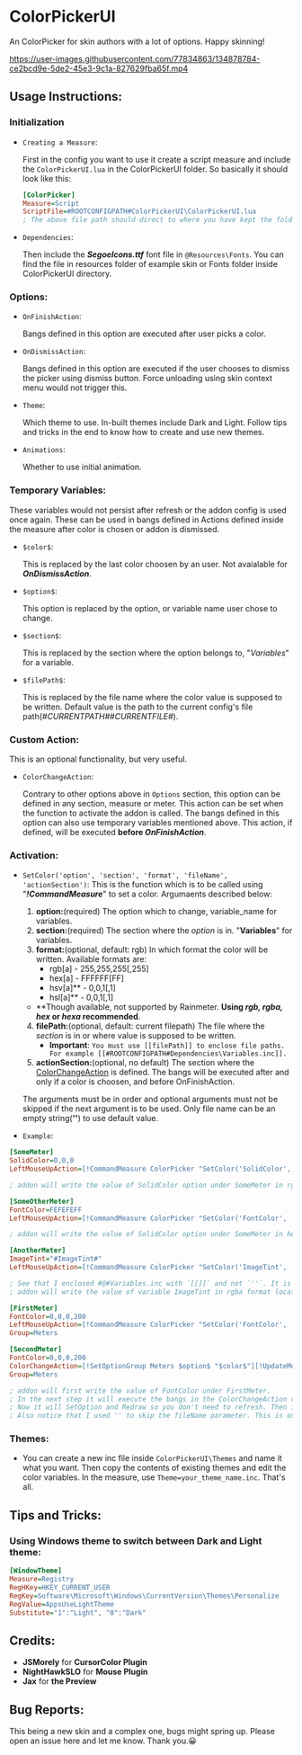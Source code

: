 # ColorPickerUI

An ColorPicker for skin authors with a lot of options. Happy skinning!

https://user-images.githubusercontent.com/77834863/134878784-ce2bcd9e-5de2-45e3-9c1a-827629fba65f.mp4


## Usage Instructions:

### Initialization
- `Creating a Measure`:

  First in the config you want to use it create a script measure and include the `ColorPickerUI.lua` in the ColorPickerUI folder. So basically it should look like this:
  ```ini
  [ColorPicker]
  Measure=Script
  ScriptFile=#ROOTCONFIGPATH#ColorPickerUI\ColorPickerUI.lua
  ; The above file path should direct to where you have kept the folder.
  ```
 
- `Dependencies`:
  
  Then include the **_SegoeIcons.ttf_** font file in `@Resources\Fonts`. You can find the file in resources folder of example skin or Fonts folder inside ColorPickerUI directory.

### Options:
- `OnFinishAction`:
  
  Bangs defined in this option are executed after user picks a color.
- `OnDismissAction`:
  
  Bangs defined in this option are executed if the user chooses to dismiss the picker using dismiss button. Force unloading using skin context menu would not trigger this.
- `Theme`:
  
  Which theme to use. In-built themes include Dark and Light. Follow tips and tricks in the end to know how to create and use new themes.
- `Animations`:
  
  Whether to use initial animation.

### Temporary Variables:
  These variables would not persist after refresh or the addon config is used once again. These can be used in bangs defined in Actions defined inside the measure after color is chosen or addon is dismissed.
- `$color$`:

  This is replaced by the last color choosen by an user. Not avaialable for **_OnDismissAction_**.
- `$option$`:

  This option is replaced by the option, or variable name user chose to change.
- `$section$`:

  This is replaced by the section where the option belongs to, "_Variables_" for a variable.
- `$filePath$`:

  This is replaced by the file name where the color value is supposed to be written. Default value is the path to the current config's file path(_#CURRENTPATH##CURRENTFILE#_).
  
### Custom Action:
This is an optional functionality, but very useful.
- `ColorChangeAction`:

  Contrary to other options above in `Options` section, this option can be defined in any section, measure or meter. This action can be set when the function to activate the addon is called. The bangs defined in this option can also use temporary variables mentioned above. This action, if defined, will be executed __before *OnFinishAction*__.

### Activation:
- `SetColor('option', 'section', 'format', 'fileName', 'actionSection')`:
  This is the function which is to be called using "**_!CommandMeasure_**" to set a color. Argumaents described below:
  1. **option:**(required) The option which to change, variable\_name for variables.
  2. **section:**(required) The section where the _option_ is in. "**Variables**" for variables.
  3. **format:**(optional, default: rgb) In which format the color will be written. Available formats are:
      - rgb[a] - 255,255,255[,255]
      - hex[a] - FFFFFF[FF]
      - hsv[a]\*\* - 0,0,1[,1]
      - hsl[a]\*\* - 0,0,1[,1]
  - \*\*Though available, not supported by Rainmeter. **Using _rgb, rgba, hex_ or _hexa_ recommended**.
  4. **filePath:**(optional, default: current filepath) The file where the _section_ is in or where value is supposed to be written.
      - **Important**: ```You must use [[filePath]] to enclose file paths. For example [[#ROOTCONFIGPATH#Dependencies\Variables.inc]].```
  5. **actionSection:**(optional, no default) The section where the [ColorChangeAction](https://github.com/deathcrafter/ColorPickerUI#custom-action) is defined. The bangs will be executed after and only if a color is choosen, and before OnFinishAction.
  
  The arguments must be in order and optional arguments must not be skipped if the next argument is to be used. Only file name can be an empty string(**''**) to use default value.
- `Example`:
```ini
[SomeMeter]
SolidColor=0,0,0
LeftMouseUpAction=[!CommandMeasure ColorPicker "SetColor('SolidColor', 'SomeMeter')"]

; addon will write the value of SolidColor option under SomeMeter in rgb format.
```
```ini
[SomeOtherMeter]
FontColor=FEFEFEFF
LeftMouseUpAction=[!CommandMeasure ColorPicker "SetColor('FontColor', '#CURRENTSECTION#', 'hexa')"]

; addon will write the value of SolidColor option under SomeMeter in hexa format.
```
```ini
[AnotherMeter]
ImageTint="#ImageTint#"
LeftMouseUpAction=[!CommandMeasure ColorPicker "SetColor('ImageTint', 'Variables', 'rgba', [[#@#Variables.inc]])"]

; See that I enclosed #@#Variables.inc with `[[]]` and not `''`. It is important since lua considers `\` as escape sequence.
; addon will write the value of variable ImageTint in rgba format located in the file Variables.inc in @Resources
```
```ini
[FirstMeter]
FontColor=0,0,0,200
LeftMouseUpAction=[!CommandMeasure ColorPicker "SetColor('FontColor', 'FirstMeter', 'rgba', '', 'SecondMeter')"]
Group=Meters

[SecondMeter]
FontColor=0,0,0,200
ColorChangeAction=[!SetOptionGroup Meters $option$ "$color$"][!UpdateMeterGroup Meters][!Redraw][!WriteKeyValue SecondMeter $option$ "$color$"]
Group=Meters

; addon will first write the value of FontColor under FirstMeter.
; In the next step it will execute the bangs in the ColorChangeAction defined in 'SecondMeter' after replacing the temporary variables.
; Now it will SetOption and Redraw so you don't need to refresh. Then it will permanently write the value to "SecondMeter" too.
; Also notice that I used '' to skip the fileName parameter. This is only applicable in case of fileName.
```

### Themes:
- You can create a new inc file inside `ColorPickerUI\Themes` and name it what you want. Then copy the contents of existing themes and edit the color variables. In the measure, use `Theme=your_theme_name.inc`. That's all.

## Tips and Tricks:
### Using Windows theme to switch between Dark and Light theme:
```ini
[WindowTheme]
Measure=Registry
RegHKey=HKEY_CURRENT_USER
RegKey=Software\Microsoft\Windows\CurrentVersion\Themes\Personalize
RegValue=AppsUseLightTheme
Substitute="1":"Light", "0":"Dark"
```

## Credits:
- **JSMorely** for **CursorColor Plugin**
- **NightHawkSLO** for **Mouse Plugin**
- **Jax** for **the Preview**

## Bug Reports:
This being a new skin and a complex one, bugs might spring up. Please open an issue here and let me know. Thank you.😀
